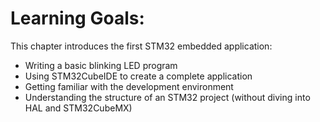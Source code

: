 # Learning Goals:

This chapter introduces the first STM32 embedded application:

- Writing a basic blinking LED program
- Using STM32CubeIDE to create a complete application
- Getting familiar with the development environment
- Understanding the structure of an STM32 project (without diving into HAL and STM32CubeMX)
